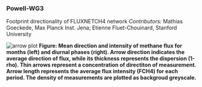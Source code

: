 ### Powell-WG3
Footprint directionality of FLUXNETCH4 network
*Contributors:* Mathias Goeckede, Max Planck Inst. Jena;  Etienne Fluet-Chouinard, Stanford University


![arrow plot](https://www.dropbox.com/s/ui4t84c5d9ka673/polar_arrows_BCBog%20.png?raw=1)
**Figure: Mean direction and intensity of methane flux for months (left) and diurnal phases (right). Arrow direction indicates the average direction of flux, while its thickness represents the dispersion (1-rho). Thin arrows represent a concentration of directiton of measurement. Arrow length represents the average flux intensity (FCH4) for each period. The density of measurements are plotted as backgroud greyscale.**  

